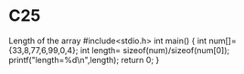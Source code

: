 # C25
Length of the array 
#include<stdio.h>
int main()
{
    int num[]={33,8,77,6,99,0,4};
    int length= sizeof(num)/sizeof(num[0]);
    printf("length=%d\n",length);
    return 0;
}
